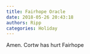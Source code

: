 ```yaml
---
title: Fairhope Oracle
date: 2018-05-26 20:43:18
authors: Ripp
categories: Holiday
---
```


 Amen. Cortw has hurt Fairhope